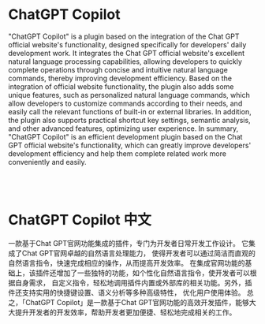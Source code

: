 <h1>ChatGPT Copilot</h1>
            <p>"ChatGPT Copilot" is a plugin based on the integration of the Chat GPT official website's functionality,
             designed specifically for developers' daily development work.
             It integrates the Chat GPT official website's excellent natural language processing capabilities,
             allowing developers to quickly complete operations through concise and intuitive natural language commands,
             thereby improving development efficiency.
             Based on the integration of official website functionality, the plugin also adds some unique features,
             such as personalized natural language commands, which allow developers to customize commands according to their needs,
             and easily call the relevant functions of built-in or external libraries. In addition, the plugin also supports practical shortcut key settings,
              semantic analysis, and other advanced features, optimizing user experience.
             In summary, "ChatGPT Copilot" is an efficient development plugin based on the Chat GPT official website's functionality,
             which can greatly improve developers' development efficiency and help them complete related work more conveniently and easily.</p>
             <br/>
             <br/>
<h1>ChatGPT Copilot 中文</h1>
             <p>一款基于Chat GPT官网功能集成的插件，专门为开发者日常开发工作设计。
            它集成了Chat GPT官网卓越的自然语言处理能力，
            使得开发者可以通过简洁而直观的自然语言指令，快速完成相应的操作，从而提高开发效率。
            在集成官网功能的基础上，该插件还增加了一些独特的功能，如个性化自然语言指令，使开发者可以根据自身需求，
            自定义指令，轻松地调用插件内置或外部库的相关功能。另外，插件还支持实用的快捷键设置、语义分析等多种高级特性，
            优化用户使用体验。
            总之，「ChatGPT Copilot」是一款基于Chat GPT官网功能的高效开发插件，能够大大提升开发者的开发效率，帮助开发者更加便捷、轻松地完成相关的工作。
            </p>
